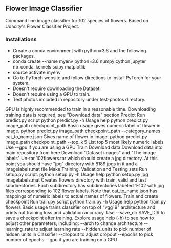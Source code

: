 ## Flower Image Classifier 
Command line image classifier for 102 species of flowers. Based on Udacity's Flower Classifier Project.

### Installations

* Create a conda environment with python=3.6 and the following packages.
* conda create --name myenv python=3.6 numpy cython jupyter nb_conda_kernels scipy matplotlib
* source activate myenv
* Go to PyTorch website and follow directions to install PyTorch for your system.
* Doesn't require downloading the Dataset.
* Doesn't require using a GPU to train.
* Test photos included in repository under test-photos directory.


GPU is highly recommended to train in a reasonable time.
Downloading training data is required, see "Download data" section
Predict
Run predict.py script
python predict.py -h
Usage help
python predict.py image_path checkpoint_path
Basic usage gives numeric label of flower in image.
python predict.py image_path checkpoint_path --category_names cat_to_name.json
Gives name of flower in image.
python predict.py image_path checkpoint_path --top_k 5
List top 5 most likely numeric labels
Use --gpu if you are using a GPU
Train
Download data
Download data into main repository from here
Download "Dataset images" and "The image labels"
Un-tar 102flowers.tar which should create a jpg directory.
At this point you should have "jpg" directory with 8189 jpgs in it and a imagelabels.mat file
Make Training, Validation and Testing sets
Run setup.py script.
python setup.py -h
Usage help
python setup.py jpg imagelabels.mat
Creates flowers directory with train, valid and test subdirectories.
Each subdirectory has subdirectories labeled 1-102 with jpg files corresponding to 102 flower labels.
Note that cat_to_name.json has mappings of numeric labels to actual names of flowers.
Train and create checkpoint
Run train.py script
python train.py -h
Usage help
python train.py flowers
Basic usage trains classifier on top of "vgg19" architecture and prints out training loss and validation accuracy.
Use --save_dir SAVE_DIR to save a checkpoint after training.
Explore usage help (-h) to see how to adjust other parameters, including:
--arch to change architecture
--learning_rate to adjust learning rate
--hidden_units to pick number of hidden units in Classifier
--dropout to adjust dropout
--epochs to pick number of epochs
--gpu if you are training on a GPU
